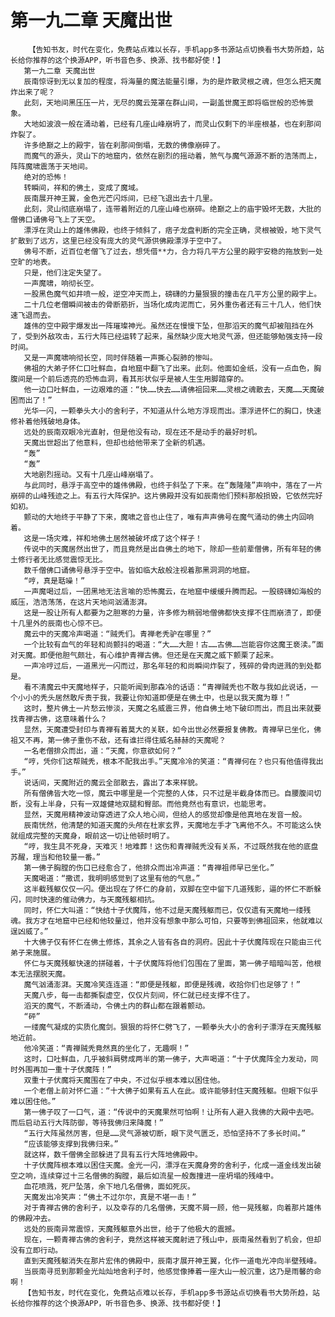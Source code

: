 # 第一九二章 天魔出世
        【告知书友，时代在变化，免费站点难以长存，手机app多书源站点切换看书大势所趋，站长给你推荐的这个换源APP，听书音色多、换源、找书都好使！】
       第一九二章 天魔出世
       辰南惊讶到无以复加的程度，将海量的魔法能量引爆，为的是炸散灵根之魂，但怎么把天魔炸出来了呢？
       此刻，天地间黑压压一片，无尽的魔云笼罩在群山间，一副盖世魔王即将临世般的恐怖景象。
       大地如波浪一般在涌动着，已经有几座山峰崩坍了，而灵山仅剩下的半座根基，也在刹那间炸裂了。
       许多绝巅之上的殿宇，皆在刹那间倒塌，无数的佛像崩碎了。
       而魔气的源头，灵山下的地窟内，依然在剧烈的摇动着，煞气与魔气源源不断的浩荡而上，阵阵魔啸震荡于天地间。
       绝对的恐怖！
       转瞬间，祥和的佛土，变成了魔域。
       辰南展开神王翼，金色光芒闪烁间，已经飞退出去十几里。
       此刻，灵山彻底崩塌了，连带着附近的几座山峰也崩碎。绝巅之上的庙宇毁坏无数，大批的僧佛口诵佛号飞上了天空。
       漂浮在灵山上的雄伟佛殿，也终于倾斜了，痞子龙盘判断的完全正确，灵根被毁，地下灵气扩散到了远方，这里已经没有庞大的灵气源供佛殿漂浮于空中了。
       佛号不断，近百位老僧飞了过去，想凭借**力，合力将几平方公里的殿宇安稳的拖放到一处空旷的地表。
       只是，他们注定失望了。
       一声魔啸，响彻长空。
       一股黑色魔气如井喷一般，逆空冲天而上，磅礴的力量狠狠的撞击在几平方公里的殿宇上。
       二十几位老僧瞬间被击的骨断筋折，当场化成肉泥而亡，另外重伤者还有三十几人，他们快速飞退而去。
       雄伟的空中殿宇爆发出一阵璀璨神光。虽然还在慢慢下坠，但那滔天的魔气却被阻挡在外了，受到外敌攻击，五行大阵已经运转了起来，虽然缺少庞大地灵气源，但还能够勉强支持一段时间。
       又是一声魔啸响彻长空，同时伴随着一声撕心裂肺的惨叫。
       佛祖的大弟子怀仁口吐鲜血，自地窟中翻飞了出来。此刻。他面如金纸，没有一点血色，胸腹间是一个前后透亮的恐怖血洞，看其形状似乎是被人生生用脚踏穿的。
       他一边口吐鲜血，一边艰难的道：“快……快去……请佛祖回来……灵根之魂散去，天魔……天魔破困而出了！”
       光华一闪，一颗拳头大小的舍利子，不知道从什么地方浮现而出。漂浮进怀仁的胸口，快速修补着他残破地身体。
       远处的辰南双眼冷光直射，但是他没有动，现在还不是动手的最好时机。
       天魔出世超出了他意料，但却也给他带来了全新的机遇。
       “轰”
       “轰”
       大地剧烈摇动。又有十几座山峰崩塌了。
       与此同时，悬浮于高空中的雄伟佛殿，也终于斜坠了下来。在“轰隆隆”声响中，落在了一片崩碎的山峰残迹之上。有五行大阵保护。这片佛殿并没有如辰南他们预料那般损毁，它依然完好如初。
       颤动的大地终于平静了下来，魔啸之音也止住了，唯有声声佛号在魔气涌动的佛土内回响着。
       这是一场灾难，祥和地佛土居然被破坏成了这个样子！
       传说中的天魔居然出世了，而且竟然是出自佛土的地下，除却一些前辈僧佛，所有年轻的佛土修行者无比感觉震惊无比。
       数千僧佛口诵佛号悬浮于空中。皆如临大敌般注视着那黑洞洞的地窟。
       “哼，真是聒噪！”
       一声魔喝过后，一团黑地无法言喻的恐怖魔云，在地窟中缓缓升腾而起。一股磅礴如海般的威压，浩浩荡荡，在这片天地间汹涌澎湃。
       这是一股让所有人都要为之胆寒的力量，许多修为稍弱地僧佛都快支撑不住而崩溃了，即便十几里外的辰南也心惊不已。
       魔云中的天魔冷声喝道：“贼秃们。青禅老秃驴在哪里？”
       一个比较有血气的年轻和尚颤抖的喝道：“大……大胆！古……古佛……岂能容你这魔王亵渎。”面对天魔。即便他胆气颇壮，有心维护青禅古佛。但还是在天魔之威下颤栗了起来。
       一声冷哼过后，一道黑光一闪而过，那名年轻的和尚瞬间炸裂了，残碎的骨肉迸溅的到处都是。
       看不清魔云中天魔地样子，只能听闻到那森冷的话语：“青禅贼秃也不敢与我如此说话，一个小小的秃头居然敢斥责于我，我要让你知道即便是在佛土中，也是以我天魔为尊！”
       这时，整片佛土一片愁云惨淡，天魔之名威震三界，他自佛土地下破印而出，而且出来就要找青禅古佛，这意味着什么？
       显然，天魔遭受封印与青禅有着莫大的关联，如今出世必然要报复佛教。青禅早已坐化，佛祖又不再，第一佛子重伤不敌，还有谁拦得住威名赫赫的天魔呢？
       一名老僧排众而出，道：“天魔，你意欲如何？”
       “哼，凭你们这帮贼秃，根本不配我出手。”天魔冷冷的笑道：“青禅何在？也只有他值得我出手。”
       说话间，天魔附近的魔云全部散去，露出了本来样貌。
       所有僧佛皆大吃一惊，魔云中哪里是一个完整的人体，只不过是半截身体而已。自腰腹间切断，没有上半身，只有一双雄健地双腿和臀部。而他竟然也有意识，也能思考。
       显然，天魔用精神波动穿透进了众人地心间，但给人的感觉却像是他真地在发音一般。
       辰南恍然，他清楚的知道天魔的头颅在杜家玄界，天魔地左手才飞离他不久。不可能这么快就组成完整的天魔身，眼前这一切让他顿时明了。
       “哼，我生具不死身，天难灭！地难葬！这伤和青禅贼秃没有关系，不过既然我在他的底盘苏醒，理当和他较量一番。”
       第一佛子胸膛的伤口已经愈合了，他排众而出冷声道：“青禅祖师早已坐化。”
       天魔喝道：“撒谎，我明明感觉到了这里有他的气息。”
       这半截残躯仅仅一闪。便出现在了怀仁的身前，双脚在空中留下几道残影，逼的怀仁不断躲闪，同时快速的催动佛力，与天魔残躯相抗。
       同时，怀仁大叫道：“快结十子伏魔阵，他不过是天魔残躯而已，仅仅遗有天魔地一缕残魂。我方才在地窟中已经和他较量过，他并没有想象中那么可怕，只要等到佛祖回来，他就难以逞凶威了。”
       十大佛子仅有怀仁在佛土修炼，其余之人皆有各自的洞府。因此十子伏魔阵现在只能由三代弟子来施展。
       怀仁与天魔残躯快速的拼碰着，十子伏魔阵将他们包围在了里面，第一佛子暗暗叫苦，他根本无法摆脱天魔。
       魔气汹涌澎湃。天魔冷笑连连道：“即便是残躯，即便是残魂，收拾你们也足够了！”
       天魔八步，每一击都撕裂虚空，仅仅片刻间，怀仁就已经支撑不住了。
       滔天的魔气，不断涌动，令佛土内的群山都在跟着颤动。
       “砰”
       一缕魔气凝成的实质化魔剑。狠狠的将怀仁劈飞了，一颗拳头大小的舍利子漂浮在天魔残躯地近前。
       他冷笑道：“青禅贼秃竟然真的坐化了，无趣啊！”
       这时，口吐鲜血，几乎被斜肩劈成两半的第一佛子，大声喝道：“十子伏魔阵全力发动，同时外围再加一重十子伏魔阵！”
       双重十子伏魔将天魔围在了中央，不过似乎根本难以困住他。
       一个老僧上前对怀仁道：“十大佛子如果有五人在此。或许能够封住天魔残躯。但眼下似乎难以困住他。”
       第一佛子叹了一口气，道：“传说中的天魔果然可怕啊！让所有人避入我佛的大殿中去吧。而后启动五行大阵防御，等待我佛归来降魔！”
       “五行大阵虽然厉害，但是……灵气源被切断，眼下灵气匮乏，恐怕坚持不了多长时间。”
       “应该能够支撑到我佛归来。”
       就这样，数千僧佛全部躲进了具有五行大阵地佛殿中。
       十子伏魔阵根本难以困住天魔。金光一闪，漂浮在天魔身旁的舍利子，化成一道金线发出破空之响，连续穿过十三名僧佛的胸膛，最后如流星一般轰撞进一座坍塌的残峰中。
       血花喷溅，死尸坠落，余下地几名僧佛，面如死灰。
       天魔发出冷笑声：“佛土不过尔尔，真是不堪一击！”
       对于青禅古佛的舍利子，以及幸存的几名僧佛，天魔不屑一顾，他一晃残躯，向着那片雄伟的佛殿冲去。
       远处的辰南异常震惊，天魔残躯意外出世，给于了他极大的震撼。
       现在，一颗青禅古佛的舍利子，竟然这样被天魔射进了残山中，辰南虽然看到了机会，但却没有立即行动。
       直到天魔残躯消失在那片宏伟的佛殿中，辰南才展开神王翼，化作一道电光冲向半壁残峰。
       当辰南寻觅到那颗金光灿灿地舍利子时，他感觉像捧着一座大山一般沉重，这乃是雨馨的命啊！
       【告知书友，时代在变化，免费站点难以长存，手机app多书源站点切换看书大势所趋，站长给你推荐的这个换源APP，听书音色多、换源、找书都好使！】